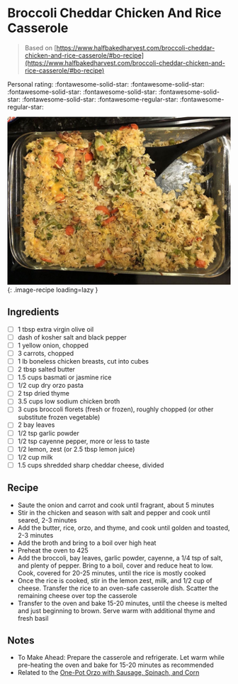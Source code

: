 # Broccoli Cheddar Chicken And Rice Casserole

> Based on [https://www.halfbakedharvest.com/broccoli-cheddar-chicken-and-rice-casserole/#bo-recipe](https://www.halfbakedharvest.com/broccoli-cheddar-chicken-and-rice-casserole/#bo-recipe)

<!-- {cts} rating=3; (User can specify rating on scale of 1-5) -->

Personal rating: :fontawesome-solid-star: :fontawesome-solid-star: :fontawesome-solid-star: :fontawesome-solid-star: :fontawesome-solid-star: :fontawesome-solid-star: :fontawesome-regular-star: :fontawesome-regular-star:

<!-- {cte} -->

<!-- {cts} name_image=broccoli_cheddar_chicken_and_rice_casserole.jpeg; (User can specify image name) -->

![broccoli_cheddar_chicken_and_rice_casserole.jpeg](./broccoli_cheddar_chicken_and_rice_casserole.jpeg){: .image-recipe loading=lazy }

<!-- {cte} -->

## Ingredients

- [ ] 1 tbsp extra virgin olive oil
- [ ] dash of kosher salt and black pepper
- [ ] 1 yellow onion, chopped
- [ ] 3 carrots, chopped
- [ ] 1 lb boneless chicken breasts, cut into cubes
- [ ] 2 tbsp salted butter
- [ ] 1.5 cups basmati or jasmine rice
- [ ] 1/2 cup dry orzo pasta
- [ ] 2 tsp dried thyme
- [ ] 3.5 cups low sodium chicken broth
- [ ] 3 cups broccoli florets (fresh or frozen), roughly chopped (or other substitute frozen vegetable)
- [ ] 2 bay leaves
- [ ] 1/2 tsp garlic powder
- [ ] 1/2 tsp cayenne pepper, more or less to taste
- [ ] 1/2 lemon, zest (or 2.5 tbsp lemon juice)
- [ ] 1/2 cup milk
- [ ] 1.5 cups shredded sharp cheddar cheese, divided

## Recipe

- Saute the onion and carrot and cook until fragrant, about 5 minutes
- Stir in the chicken and season with salt and pepper and cook until seared, 2-3 minutes
- Add the butter, rice, orzo, and thyme, and cook until golden and toasted, 2-3 minutes
- Add the broth and bring to a boil over high heat
- Preheat the oven to 425
- Add the broccoli, bay leaves, garlic powder, cayenne, a 1/4 tsp of salt, and plenty of pepper. Bring to a boil, cover and reduce heat to low. Cook, covered for 20-25 minutes, until the rice is mostly cooked
- Once the rice is cooked, stir in the lemon zest, milk, and 1/2 cup of cheese. Transfer the rice to an oven-safe casserole dish. Scatter the remaining cheese over top the casserole
- Transfer to the oven and bake 15-20 minutes, until the cheese is melted and just beginning to brown. Serve warm with additional thyme and fresh basil

## Notes

- To Make Ahead: Prepare the casserole and refrigerate. Let warm while pre-heating the oven and bake for 15-20 minutes as recommended
- Related to the [One-Pot Orzo with Sausage, Spinach, and Corn](./one_pot_orzo_with_sausage_spinach_and_corn.md)
